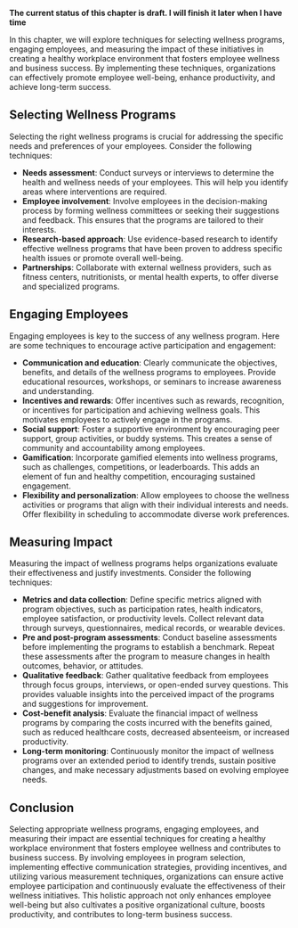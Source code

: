 **The current status of this chapter is draft. I will finish it later when I have time**

In this chapter, we will explore techniques for selecting wellness programs, engaging employees, and measuring the impact of these initiatives in creating a healthy workplace environment that fosters employee wellness and business success. By implementing these techniques, organizations can effectively promote employee well-being, enhance productivity, and achieve long-term success.

Selecting Wellness Programs
---------------------------

Selecting the right wellness programs is crucial for addressing the specific needs and preferences of your employees. Consider the following techniques:

* **Needs assessment**: Conduct surveys or interviews to determine the health and wellness needs of your employees. This will help you identify areas where interventions are required.
* **Employee involvement**: Involve employees in the decision-making process by forming wellness committees or seeking their suggestions and feedback. This ensures that the programs are tailored to their interests.
* **Research-based approach**: Use evidence-based research to identify effective wellness programs that have been proven to address specific health issues or promote overall well-being.
* **Partnerships**: Collaborate with external wellness providers, such as fitness centers, nutritionists, or mental health experts, to offer diverse and specialized programs.

Engaging Employees
------------------

Engaging employees is key to the success of any wellness program. Here are some techniques to encourage active participation and engagement:

* **Communication and education**: Clearly communicate the objectives, benefits, and details of the wellness programs to employees. Provide educational resources, workshops, or seminars to increase awareness and understanding.
* **Incentives and rewards**: Offer incentives such as rewards, recognition, or incentives for participation and achieving wellness goals. This motivates employees to actively engage in the programs.
* **Social support**: Foster a supportive environment by encouraging peer support, group activities, or buddy systems. This creates a sense of community and accountability among employees.
* **Gamification**: Incorporate gamified elements into wellness programs, such as challenges, competitions, or leaderboards. This adds an element of fun and healthy competition, encouraging sustained engagement.
* **Flexibility and personalization**: Allow employees to choose the wellness activities or programs that align with their individual interests and needs. Offer flexibility in scheduling to accommodate diverse work preferences.

Measuring Impact
----------------

Measuring the impact of wellness programs helps organizations evaluate their effectiveness and justify investments. Consider the following techniques:

* **Metrics and data collection**: Define specific metrics aligned with program objectives, such as participation rates, health indicators, employee satisfaction, or productivity levels. Collect relevant data through surveys, questionnaires, medical records, or wearable devices.
* **Pre and post-program assessments**: Conduct baseline assessments before implementing the programs to establish a benchmark. Repeat these assessments after the program to measure changes in health outcomes, behavior, or attitudes.
* **Qualitative feedback**: Gather qualitative feedback from employees through focus groups, interviews, or open-ended survey questions. This provides valuable insights into the perceived impact of the programs and suggestions for improvement.
* **Cost-benefit analysis**: Evaluate the financial impact of wellness programs by comparing the costs incurred with the benefits gained, such as reduced healthcare costs, decreased absenteeism, or increased productivity.
* **Long-term monitoring**: Continuously monitor the impact of wellness programs over an extended period to identify trends, sustain positive changes, and make necessary adjustments based on evolving employee needs.

Conclusion
----------

Selecting appropriate wellness programs, engaging employees, and measuring their impact are essential techniques for creating a healthy workplace environment that fosters employee wellness and contributes to business success. By involving employees in program selection, implementing effective communication strategies, providing incentives, and utilizing various measurement techniques, organizations can ensure active employee participation and continuously evaluate the effectiveness of their wellness initiatives. This holistic approach not only enhances employee well-being but also cultivates a positive organizational culture, boosts productivity, and contributes to long-term business success.
